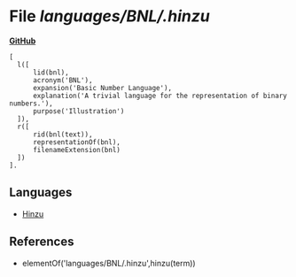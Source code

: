 # File _languages/BNL/.hinzu_
**[GitHub](https://github.com/softlang/yas/blob/master/languages/BNL/.hinzu)**
```
[
  l([
      lid(bnl),
      acronym('BNL'),
      expansion('Basic Number Language'),
      explanation('A trivial language for the representation of binary numbers.'),
      purpose('Illustration')
  ]),
  r([
      rid(bnl(text)),
      representationOf(bnl),
      filenameExtension(bnl)
  ])
].
```

## Languages
* [Hinzu](../languages/Hinzu.md)

## References
* elementOf('languages/BNL/.hinzu',hinzu(term))
